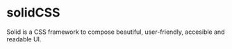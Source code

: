 # solidCSS
Solid is a CSS framework to compose beautiful, user-friendly, accesible and readable UI.
